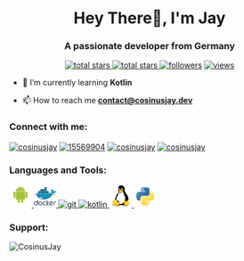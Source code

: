 <h1 align="center">Hey There👋, I'm Jay</h1>
<h3 align="center">A passionate developer from Germany</h3>

<p align="center">
  <a href="https://github.com/CosinusJay?tab=repositories&sort=stargazers">
    <img alt="total stars" title="Total stars on GitHub" src="https://custom-icon-badges.herokuapp.com/badge/dynamic/json?logo=star&host=formatted-dynamic-badges.herokuapp.com&formatter=metric&style=for-the-badge&color=55960c&labelColor=488207&label=stars&query=$.stars&url=https://api.github-star-counter.workers.dev/user/CosinusJay"/>
  </a>
  <a href="https://github.com/CosinusJay?tab=repositories&sort=stargazers">
    <img alt="total stars" title="Total forks on GitHub" src="https://custom-icon-badges.herokuapp.com/badge/dynamic/json?logo=fork&host=formatted-dynamic-badges.herokuapp.com&formatter=metric&style=for-the-badge&color=ff0013&labelColor=ae1206&label=forks&query=$.forks&url=https://api.github-star-counter.workers.dev/user/CosinusJay"/>
  </a>
  <a href="https://github.com/CosinusJay?tab=followers">
    <img alt="followers" title="Follow me on Github" src="https://custom-icon-badges.herokuapp.com/github/followers/CosinusJay?color=236ad3&labelColor=1155ba&style=for-the-badge&logo=person-add&label=Follow&logoColor=white"/></a>
  <a href="https://github.com/CosinusJay">
    <img alt="views" title="GitHub profile views" src="https://komarev.com/ghpvc/?username=CosinusJay&style=for-the-badge&color=lightgrey"/>
  </a>
  
- 🌱 I’m currently learning **Kotlin**

- 📫 How to reach me **contact@cosinusjay.dev**

<h3 align="left">Connect with me:</h3>
<p align="left">
<a href="https://twitter.com/cosinusjay" target="blank"><img align="center" src="https://raw.githubusercontent.com/rahuldkjain/github-profile-readme-generator/master/src/images/icons/Social/twitter.svg" alt="cosinusjay" height="30" width="40" /></a>
<a href="https://stackoverflow.com/users/15569904" target="blank"><img align="center" src="https://raw.githubusercontent.com/rahuldkjain/github-profile-readme-generator/master/src/images/icons/Social/stack-overflow.svg" alt="15569904" height="30" width="40" /></a>
<a href="https://www.youtube.com/c/cosinusjay" target="blank"><img align="center" src="https://raw.githubusercontent.com/rahuldkjain/github-profile-readme-generator/master/src/images/icons/Social/youtube.svg" alt="cosinusjay" height="30" width="40" /></a>
<a href="https://discord.gg/cosinusjay" target="blank"><img align="center" src="https://raw.githubusercontent.com/rahuldkjain/github-profile-readme-generator/master/src/images/icons/Social/discord.svg" alt="cosinusjay" height="30" width="40" /></a>
</p>

<h3 align="left">Languages and Tools:</h3>
<p align="left"> <a href="https://developer.android.com" target="_blank" rel="noreferrer"> <img src="https://raw.githubusercontent.com/devicons/devicon/master/icons/android/android-original-wordmark.svg" alt="android" width="40" height="40"/> </a> <a href="https://www.docker.com/" target="_blank" rel="noreferrer"> <img src="https://raw.githubusercontent.com/devicons/devicon/master/icons/docker/docker-original-wordmark.svg" alt="docker" width="40" height="40"/> </a> <a href="https://git-scm.com/" target="_blank" rel="noreferrer"> <img src="https://www.vectorlogo.zone/logos/git-scm/git-scm-icon.svg" alt="git" width="40" height="40"/> </a> <a href="https://kotlinlang.org" target="_blank" rel="noreferrer"> <img src="https://www.vectorlogo.zone/logos/kotlinlang/kotlinlang-icon.svg" alt="kotlin" width="40" height="40"/> </a> <a href="https://www.linux.org/" target="_blank" rel="noreferrer"> <img src="https://raw.githubusercontent.com/devicons/devicon/master/icons/linux/linux-original.svg" alt="linux" width="40" height="40"/> </a> <a href="https://www.python.org" target="_blank" rel="noreferrer"> <img src="https://raw.githubusercontent.com/devicons/devicon/master/icons/python/python-original.svg" alt="python" width="40" height="40"/> </a> </p>

<h3 align="left">Support:</h3>
<p><a href="https://www.buymeacoffee.com/CosinusJay"> <img align="left" src="https://cdn.buymeacoffee.com/buttons/v2/default-yellow.png" height="50" width="210" alt="CosinusJay" /></a></p><br><br>
